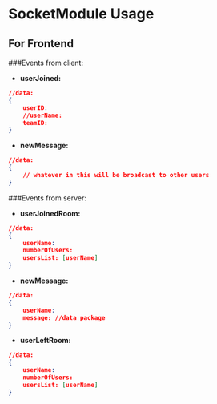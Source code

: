 # SocketModule Usage

## For Frontend

###Events from client:

* **userJoined:**

```json
//data:
{
    userID: 
    //userName:
    teamID:
}
```

* **newMessage:**
```json
//data:
{
    // whatever in this will be broadcast to other users
}
```
###Events from server:

* **userJoinedRoom:** 
```json
//data:
{
    userName:
    numberOfUsers:
    usersList: [userName]
}
```
* **newMessage:**
```json
//data:
{
    userName:
    message: //data package
}
```
* **userLeftRoom:**
```json
//data:
{
    userName:
    numberOfUsers:
    usersList: [userName]
}
```

